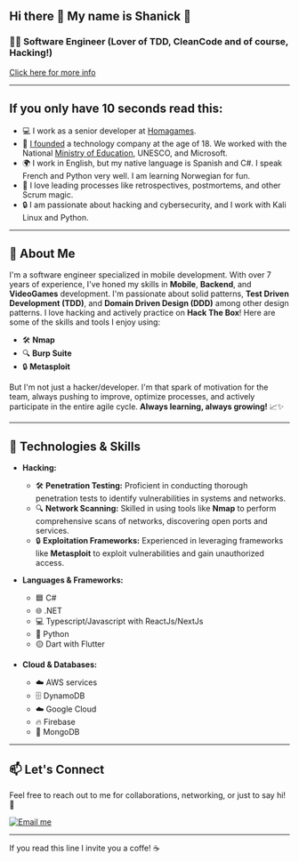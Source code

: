 ## Hi there 👋 My name is Shanick 🚀 

### 👨‍💻 Software Engineer (Lover of TDD, CleanCode and of course, Hacking!)
[Click here for more info](https://www.shanick.dev/)

---
## If you only have 10 seconds read this:
- 💻 I work as a senior developer at [Homagames](https://www.homagames.com/).
- 🚀 [I founded](https://hexar-edu.github.io/index.html) a technology company at the age of 18. We worked with the National [Ministry of Education](https://www.instagram.com/p/CLxnLJ3LOXQ/?img_index=1), UNESCO, and Microsoft.
- 🌍 I work in English, but my native language is Spanish and C#. I speak French and Python very well. I am learning Norwegian for fun.
- 🎯 I love leading processes like retrospectives, postmortems, and other Scrum magic.
- 🔒 I am passionate about hacking and cybersecurity, and I work with Kali Linux and Python.
---

## 🌟 About Me

I'm a software engineer specialized in mobile development. With over 7 years of experience, I've honed my skills in **Mobile**, **Backend**, and **VideoGames** development. I'm passionate about solid patterns, **Test Driven Development (TDD)**, and **Domain Driven Design (DDD)** among other design patterns. 
I love hacking and actively practice on **Hack The Box**! Here are some of the skills and tools I enjoy using:
- 🛠️ **Nmap**
- 🔍 **Burp Suite**
- 🔒 **Metasploit**

But I'm not just a hacker/developer. I'm that spark of motivation for the team, always pushing to improve, optimize processes, and actively participate in the entire agile cycle. **Always learning, always growing!** 📈✨

---

## 💼 Technologies & Skills

- **Hacking:**
  - 🛠️ **Penetration Testing:** Proficient in conducting thorough penetration tests to identify vulnerabilities in systems and networks.
  - 🔍 **Network Scanning:** Skilled in using tools like **Nmap** to perform comprehensive scans of networks, discovering open ports and services.
  - 🔒 **Exploitation Frameworks:** Experienced in leveraging frameworks like **Metasploit** to exploit vulnerabilities and gain unauthorized access.

- **Languages & Frameworks:**
  - 🟦 C#
  - 🌐 .NET
  - 💻 Typescript/Javascript with ReactJs/NextJs
  - 🐍 Python
  - 🟡 Dart with Flutter

- **Cloud & Databases:**
  - ☁️ AWS services
  - 🗄️ DynamoDB
  - ☁️ Google Cloud
  - 🔥 Firebase
  - 🍃 MongoDB
---

## 📫 Let's Connect

Feel free to reach out to me for collaborations, networking, or just to say hi! 👋

[![Email me](https://img.shields.io/badge/Email%20me-0078D4?style=for-the-badge&logo=microsoft-outlook&logoColor=white)](mailto:shanickgauthier@gmail.com)

---

If you read this line I invite you a coffe! ☕
